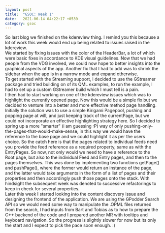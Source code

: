 ```yaml
---
layout: post
title:  "GSOC: Week 1"
date:   2021-06-14 04:22:17 +0530
category: gsoc
---
```


So last blog we finished on the kdereview thing. I remind you this because a lot of work this week would end up being related to issues raised in the kdereview.  
We started by fixing issues with the color of the HeaderBar, a lot of which were basic fixes in accordance to KDE visual guidelines. Now that we had people from the VDG involved, we could now hope to better insights into the graphical aspects of the app. Another fix that I had to add was to shrink the sidebar when the app is in a narrow mode and expand otherwise.  
To get started with the Streaming support, I decided to use the GStreamer package and tried building on of its QML examples, to run the example, I had to set up a custom GStreamer build which I must tell is a pain.  
I then had to start working on one of the kdereview issues which was to highlight the currently opened page. Now this would be a simple fix but we decided to venture into a better and more effective method page handling. Initially the solution was to use a simple Kirigami Pagepool, pushing and popping page at will, and just keeping track of the currentPage, but we could not incorporate an effective highlighting strategy here. So I decided to spring up a more "smarter" (i am guessing :P) way of only pushing-only-the-pages-that-would-make-sense, in this way we would have the reference to the base page and we could highlight it as per the users choice. So the catch here is that the pages related to individual feeds need you provide the feed reference as a required property, same as with the EntryPages. So now, not only would we need to have a reference to the Root page, but also to the individual Feed and Entry pages, and then to the pages themselves. This was done by implementing two functions getPage() and pushPage(), where the former would return an instance of the page, and the latter would take arguments in the form of a list of pages and their properties and then accordingly push those pages onto the stack. With hindsight the subsequent week was denoted to successive refactorings to keep in check for several properties.  
Later this week I started looking into the content discovery issue and designing the frontend of the application. We are using the GPodder Search API so we would need some way to manipulate the .OPML files returned from the search, I had inputs from Bart and Tobias as to how to prepare the C++ backend of the code and I prepared another MR with tooltips and keyboard navigation. So the progress is slightly slower for now but its only the start and I expect to pick the pace soon enough. :)